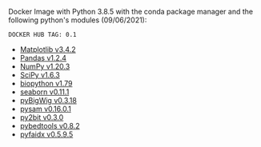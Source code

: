Docker Image with Python 3.8.5 with the conda package manager and the following python's modules (09/06/2021):

    DOCKER HUB TAG: 0.1

  * [Matplotlib v3.4.2](https://matplotlib.org/) 
  * [Pandas v1.2.4](https://github.com/pandas-dev/pandas) 
  * [NumPy v1.20.3](https://github.com/numpy/numpy) 
  * [SciPy v1.6.3](https://github.com/scipy/scipy) 
  * [biopython v1.79](https://biopython.org/) 
  * [seaborn v0.11.1](https://seaborn.pydata.org/) 
  * [pyBigWig v0.3.18](https://github.com/deeptools/pyBigWig)
  * [pysam v0.16.0.1](https://github.com/pysam-developers/pysam)
  * [py2bit v0.3.0](https://github.com/deeptools/py2bit)
  * [pybedtools v0.8.2](https://daler.github.io/pybedtools/#)
  * [pyfaidx v0.5.9.5](https://pypi.org/project/pyfaidx/)
  
